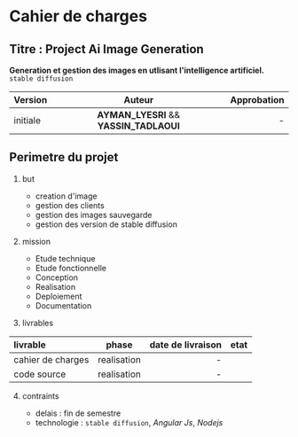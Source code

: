 # Cahier de charges

## Titre : Project Ai Image Generation

**Generation et gestion des images en utlisant l'intelligence artificiel.** `stable diffusion`

| Version  |                 Auteur                  | Approbation |
| :------- | :-------------------------------------: | ----------: |
| initiale | **AYMAN_LYESRI** && **YASSIN_TADLAOUI** |           - |

## Perimetre du projet

1. but

   - creation d'image
   - gestion des clients
   - gestion des images sauvegarde
   - gestion des version de stable diffusion

2. mission

   - Etude technique
   - Etude fonctionnelle
   - Conception
   - Realisation
   - Deploiement
   - Documentation

3. livrables

| livrable          |    phase    | date de livraison | etat |
| :---------------- | :---------: | ----------------: | :--: |
| cahier de charges | realisation |                 - |      |
| code source       | realisation |                 - |      |

4. contraints

   - delais : fin de semestre
   - technologie : `stable diffusion`, _Angular Js_, _Nodejs_
